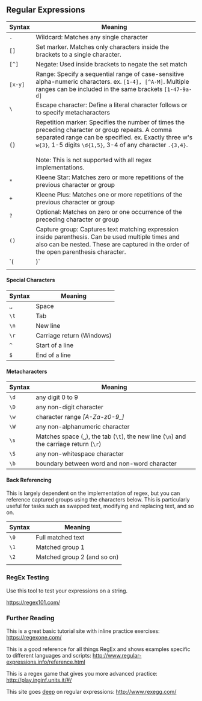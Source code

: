 ## Regular Expressions

| Syntax  | Meaning                                                      |
| ------- | ------------------------------------------------------------ |
| `.`     | Wildcard:  Matches any single character                      |
| `[]`    | Set marker.  Matches only characters inside the brackets to a single character. |
| `[^]`   | Negate:  Used inside brackets to negate the set match        |
| `[x-y]` | Range:  Specify a sequential range of case-sensitive alpha-numeric characters.  ex. `[1-4], [^A-M]`.  Multiple ranges can be included in the same brackets `[1-47-9a-d]` |
| `\`     | Escape character:  Define a literal character follows or to specify metacharacters |
| `{}`    | Repetition marker:  Specifies the number of times the preceding character or group repeats.  A comma separated range can be specified.  ex.  Exactly three w's `w{3}`, 1-5 digits `\d{1,5}`,  3-4 of any character `.{3,4}`.  <br /><br />Note:  This is not supported with all regex implementations. |
| `*`     | Kleene Star:  Matches zero or more repetitions of the previous character or group |
| `+`     | Kleene Plus:  Matches one or more repetitions of the previous character or group |
| `?`     | Optional:  Matches on zero or one occurrence of the preceding character or group |
| `()`    | Capture group:  Captures text matching expression inside parenthesis.  Can be used multiple times and also can be nested.  These are captured in the order of the open parenthesis character. |
| `(|)`   | Logical OR:  Can match on left OR right character.  Used inside parenthesis.  More than 2 criteria can be defined, each separated by the pipe `|`.  Ex. `1|2|3` |
|         |                                                              |

#### Special Characters

| Syntax | Meaning                   |
| ------ | ------------------------- |
| `␣`    | Space                     |
| `\t`   | Tab                       |
| `\n`   | New line                  |
| `\r`   | Carriage return (Windows) |
| `^`    | Start of a line           |
| `$`    | End of a line             |


#### Metacharacters

| Syntax | Meaning                                                      |
| ------ | ------------------------------------------------------------ |
| `\d`   | any digit 0 to 9                                             |
| `\D`   | any non-digit character                                      |
| `\w`   | character range *[A-Za-z0-9_]*                               |
| `\W`   | any non-alphanumeric character                               |
| `\s`   | Matches space (`␣`),  the tab (`\t`), the new line (`\n`) and the carriage return (`\r`) |
| `\S`   | any non-whitespace character                                 |
| `\b`   | boundary between word and non-word character                 |

#### Back Referencing

This is largely dependent on the implementation of regex, but you can reference captured groups using the characters below.  This is particularly useful for tasks such as swapped text, modifying and replacing text, and so on.

| Syntax | Meaning                     |
| ------ | --------------------------- |
| `\0`   | Full matched text           |
| `\1`   | Matched group 1             |
| `\2`   | Matched group 2 (and so on) |
|        |                             |



### RegEx Testing

Use this tool to test your expressions on a string.

https://regex101.com/

### Further Reading

This is a great basic tutorial site with inline practice exercises:  https://regexone.com/

This is a good reference for all things RegEx and shows examples specific to different languages and scripts:  http://www.regular-expressions.info/reference.html

This is a regex game that gives you more advanced practice: http://play.inginf.units.it/#/

This site goes <u>deep</u> on regular expressions:  http://www.rexegg.com/